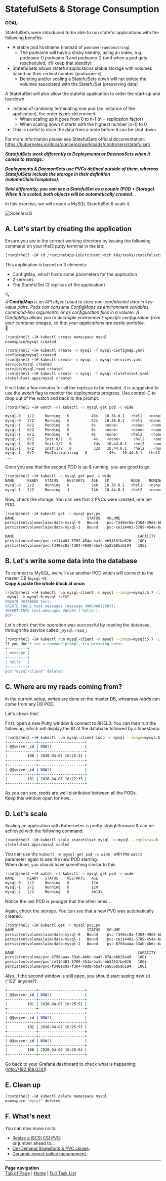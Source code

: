 # StatefulSets & Storage Consumption

**GOAL:**  

StatefulSets were introduced to be able to run stateful applications with the following benefits:  

- A stable pod hostname (instead of `podname-randomstring`)  
  - The podname will have a sticky identity, using an index, e.g. podname-0 podname-1 and podname-2 (and when a pod gets rescheduled, it’ll keep that identity)  
- StatefulSets allows stateful applications stable storage with volumes based on their ordinal number (podname-x)  
  - Deleting and/or scaling a StatefulSets down will not delete the volumes associated with the StatefulSet (preserving data)

A StatefulSet will also allow the stateful application to order the start-up and teardown:

- Instead of randomly terminating one pod (an instance of the application), the order is pre-determined
  - When scaling up it goes from 0 to n-1 (n = replication factor)
  - When scaling down it starts with the highest number (n-1) to 0
- This is useful to drain the data from a node before it can be shut down

For more information please see StatefulSets official documentation: <https://kubernetes.io/docs/concepts/workloads/controllers/statefulset/>

***StatefulSets work differently to Deployments or DaemonSets when it comes to storage.*** 

***Deployments & DaemonSets use PVCs defined outside of them, whereas StatefulSets include the storage in their definition (_volumeClaimTemplates_).***
  
***Said differently, you can see a StatefulSet as a couple (POD + Storage). When it is scaled, both objects will be automatically created.***

In this exercise, we will create a MySQL StatefulSet & scale it.  

![Scenario12](../../../images/scenario12.jpg "Scenario12")

## A. Let's start by creating the application

Ensure you are in the correct working directory by issuing the following command on your rhel3 putty terminal in the lab:

```bash
[root@rhel3 ~]# cd /root/NetApp-LoD/trident_with_k8s/tasks/statefulsets/
```

This application is based on 3 elements:

- ConfigMap, which hosts some parameters for the application
- 2 services
- The StatefulSet (3 replicas of the application)

:mag:  
*A* **ConfigMap** *is an API object used to store non-confidential data in key-value pairs. Pods can consume ConfigMaps as environment variables, command-line arguments, or as configuration files in a volume. A ConfigMap allows you to decouple environment-specific configuration from your container images, so that your applications are easily portable.*  
:mag_right:  

```bash
[root@rhel3 ~]# kubectl create namespace mysql
namespace/mysql created

[root@rhel3 ~]# kubectl create -n mysql -f mysql-configmap.yaml
configmap/mysql created
[root@rhel3 ~]# kubectl create -n mysql -f mysql-services.yaml
service/mysql created
service/mysql-read created
[root@rhel3 ~]# kubectl create -n mysql -f mysql-statefulset.yaml
statefulset.apps/mysql created
```

It will take a few minutes for all the replicas to be created, it is suggested to use the _watch_ flag to monitor the deployments progress.  Use control-C to drop out of the watch and back to the prompt:

```bash
[root@rhel3 ~]# watch -n1 kubectl -n mysql get pod -o wide

mysql-0   1/2     Running   0          43s   10.36.0.1   rhel1   <none>           <none>
mysql-0   2/2     Running   0          52s   10.36.0.1   rhel1   <none>           <none>
mysql-1   0/2     Pending   0          0s    <none>      <none>   <none>           <none>
mysql-1   0/2     Pending   0          0s    <none>      <none>   <none>           <none>
mysql-1   0/2     Pending   0          4s    <none>      rhel2    <none>           <none>
mysql-1   0/2     Init:0/2   0          4s    <none>      rhel2    <none>           <none>
mysql-1   0/2     Init:1/2   0          24s   10.44.0.1   rhel2    <none>           <none>
mysql-1   0/2     Init:1/2   0          32s   10.44.0.1   rhel2    <none>           <none>
mysql-1   0/2     PodInitializing   0          40s   10.44.0.1   rhel2    <none>           <none>
...
```

Once you see that the second POD is up & running, you are good to go:

```bash
[root@rhel3 ~]# kubectl -n mysql get pod -o wide
NAME      READY   STATUS    RESTARTS   AGE   IP          NODE    NOMINATED NODE   READINESS GATES
mysql-0   2/2     Running   0          24h   10.36.0.1   rhel1   <none>           <none>
mysql-1   2/2     Running   1          24h   10.44.0.1   rhel2   <none>           <none>
```

Now, check the storage. You can see that 2 PVCs were created, one per POD.

```bash
[root@rhel3 ~]# kubectl get -n mysql pvc,pv
NAME                                 STATUS   VOLUME                                     CAPACITY   ACCESS MODES   STORAGECLASS        AGE
persistentvolumeclaim/data-mysql-0   Bound    pvc-f348ec0a-f304-49d8-bbaf-5a85685a6194   10Gi       RWO            sc-file-rwx         5m
persistentvolumeclaim/data-mysql-1   Bound    pvc-ce114401-5789-454a-ba1c-eb5453fbe026   10Gi       RWO            sc-file-rwx         5m

NAME                                                        CAPACITY   ACCESS MODES   RECLAIM POLICY   STATUS   CLAIM                STORAGECLASS        REASON   AGE
persistentvolume/pvc-ce114401-5789-454a-ba1c-eb5453fbe026   10Gi       RWO            Delete           Bound    mysql/data-mysql-1   sc-file-rwx                  5m
persistentvolume/pvc-f348ec0a-f304-49d8-bbaf-5a85685a6194   10Gi       RWO            Delete           Bound    mysql/data-mysql-0   sc-file-rwx                  5m
```

## B. Let's write some data into the database

To connect to MySQL, we will use another POD which will connect to the master DB (`mysql-0`).  
**Copy & paste the whole block at once:**

```bash
[root@rhel3 ~]# kubectl run mysql-client -n mysql --image=mysql:5.7 -i --rm --restart=Never --\
 mysql -h mysql-0.mysql <<EOF
CREATE DATABASE test;
CREATE TABLE test.messages (message VARCHAR(250));
INSERT INTO test.messages VALUES ('hello');
EOF
```

Let's check that the operation was successful by reading the database, through the service called `_mysql-read_`:

```bash
[root@rhel3 ~]# kubectl run mysql-client -n mysql --image=mysql:5.7 -i -t --rm --restart=Never -- mysql -h mysql-read -e "SELECT * FROM test.messages"
If you don't see a command prompt, try pressing enter.
+---------+
| message |
+---------+
| hello   |
+---------+
pod "mysql-client" deleted
```

## C. Where are my reads coming from?

In the current setup, _writes_ are done on the master DB, wheareas _reads_ can come from any DB POD.  

Let's check this!  

First, open a new Putty window & connect to RHEL3. You can then run the following, which will display the ID of the database followed by a timestamp:

```bash
[root@rhel3 ~]# kubectl run mysql-client-loop -n mysql --image=mysql:5.7 -i -t --rm --restart=Never -- bash -ic "while sleep 1; do mysql -h mysql-read -e 'SELECT @@server_id,NOW()'; done"
+-------------+---------------------+
| @@server_id | NOW()               |
+-------------+---------------------+
|         100 | 2020-04-07 10:22:32 |
+-------------+---------------------+
+-------------+---------------------+
| @@server_id | NOW()               |
+-------------+---------------------+
|         101 | 2020-04-07 10:22:33 |
+-------------+---------------------+
```

As you can see, _reads_ are well distributed between all the PODs.  
Keep this window open for now...

## D. Let's scale

Scaling an application with Kubernetes is pretty straightforward & can be achieved with the following command:

```bash
[root@rhel3 ~]# kubectl scale statefulset mysql -n mysql --replicas=3
statefulset.apps/mysql scaled
```

You can use the `kubectl -n mysql get pod -o wide ` with the `watch` parameter again to see the new POD starting.  
When done, you should have something similar to this:

```bash
[root@rhel3 ~]# watch -n1 kubectl -n mysql get pod -o wide 
NAME      READY   STATUS    RESTARTS   AGE
mysql-0   2/2     Running   0          12m
mysql-1   2/2     Running   0          12m
mysql-2   2/2     Running   0          3m13s
```

Notice the last POD is _younger_ that the other ones...  

Again, check the storage. You can see that a new PVC was automatically created.

```bash
[root@rhel3 ~]# kubectl get -n mysql pvc,pv  
NAME                                 STATUS   VOLUME                                     CAPACITY   ACCESS MODES   STORAGECLASS        AGE
persistentvolumeclaim/data-mysql-0   Bound    pvc-f348ec0a-f304-49d8-bbaf-5a85685a6194   10Gi       RWO            sc-file-rwx         15m
persistentvolumeclaim/data-mysql-1   Bound    pvc-ce114401-5789-454a-ba1c-eb5453fbe026   10Gi       RWO            sc-file-rwx         15m
persistentvolumeclaim/data-mysql-2   Bound    pvc-8758aaaa-33ab-4b6c-ba42-874ce6028a49   10Gi       RWO            sc-file-rwx         6m18s

NAME                                                        CAPACITY   ACCESS MODES   RECLAIM POLICY   STATUS   CLAIM                STORAGECLASS        REASON   AGE
persistentvolume/pvc-8758aaaa-33ab-4b6c-ba42-874ce6028a49   10Gi       RWO            Delete           Bound    mysql/data-mysql-2   sc-file-rwx                  6m17s
persistentvolume/pvc-ce114401-5789-454a-ba1c-eb5453fbe026   10Gi       RWO            Delete           Bound    mysql/data-mysql-1   sc-file-rwx                  15m
persistentvolume/pvc-f348ec0a-f304-49d8-bbaf-5a85685a6194   10Gi       RWO            Delete           Bound    mysql/data-mysql-0   sc-file-rwx                  15m
```

Also, if the second window is still open, you should start seeing new `id` ('102' anyone?):

```bash
+-------------+---------------------+
| @@server_id | NOW()               |
+-------------+---------------------+
|         101 | 2020-04-07 10:25:51 |
+-------------+---------------------+
+-------------+---------------------+
| @@server_id | NOW()               |
+-------------+---------------------+
|         102 | 2020-04-07 10:25:53 |
+-------------+---------------------+
+-------------+---------------------+
| @@server_id | NOW()               |
+-------------+---------------------+
|         100 | 2020-04-07 10:25:54 |
+-------------+---------------------+
```

Go back to your Grafana dashboard to check what is happening (<http://192.168.0.141>).  

## E. Clean up

```bash
[root@rhel3 ~]# kubectl delete namespace mysql
namespace "mysql" deleted
```

## F. What's next

You can now move on to:  

- [Resize a iSCSI CSI PVC](../resize_block):   
or jumper ahead to...  
- [On-Demand Snapshots & PVC clones](../snpashots_clones):   
- [Dynamic export policy management ](../dynamic_exports):  

---
**Page navigation**  
[Top of Page](#top) | [Home](/README.md) | [Full Task List](/README.md#prod-k8s-cluster-tasks)
